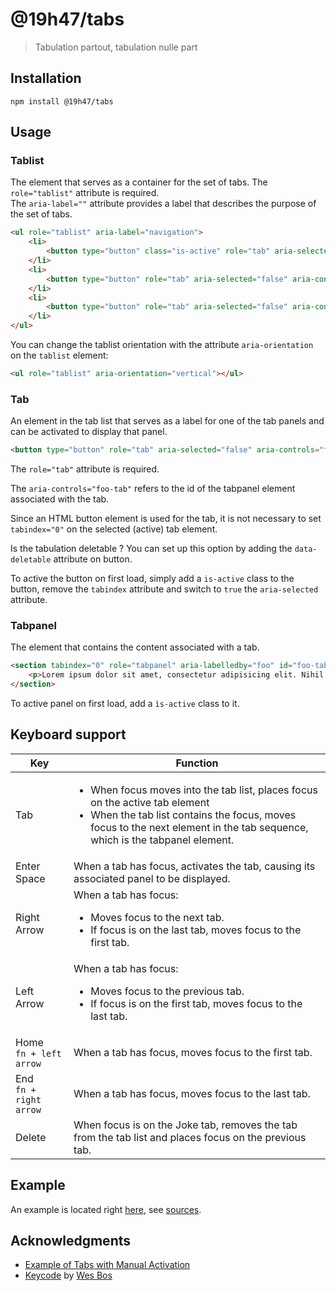 # @19h47/tabs

> Tabulation partout, tabulation nulle part

## Installation

```
npm install @19h47/tabs
```

## Usage

### Tablist

The element that serves as a container for the set of tabs. The `role="tablist"` attribute is required.  
The `aria-label=""` attribute provides a label that describes the purpose of the set of tabs.

```html
<ul role="tablist" aria-label="navigation">
	<li>
		<button type="button" class="is-active" role="tab" aria-selected="true" aria-controls="home-tab" id="home">Home</button>
	</li>
	<li>
		<button type="button" role="tab" aria-selected="false" aria-controls="project-tab" id="project" tabindex="-1">Project</button>
	</li>
	<li>
		<button type="button" role="tab" aria-selected="false" aria-controls="contact-tab" id="contact" tabindex="-1" data-deletable="">Contact</button>
	</li>
</ul>
```

You can change the tablist orientation with the attribute `aria-orientation` on the `tablist` element:

```html
<ul role="tablist" aria-orientation="vertical"></ul>
```

### Tab

An element in the tab list that serves as a label for one of the tab panels and can be activated to display that panel.

```html
<button type="button" role="tab" aria-selected="false" aria-controls="foo-tab" id="foo" tabindex="-1">Project</button>
```

The `role="tab"` attribute is required.

The `aria-controls="foo-tab"` refers to the id of the tabpanel element associated with the tab.

Since an HTML button element is used for the tab, it is not necessary to set `tabindex="0"` on the selected (active) tab element.

Is the tabulation deletable ? You can set up this option by adding the `data-deletable` attribute on button.

To active the button on first load, simply add a `is-active` class to the button, remove the `tabindex` attribute and switch to `true` the `aria-selected` attribute.

### Tabpanel

The element that contains the content associated with a tab.

```html
<section tabindex="0" role="tabpanel" aria-labelledby="foo" id="foo-tab">
	<p>Lorem ipsum dolor sit amet, consectetur adipisicing elit. Nihil hic, vero. Fugiat voluptas ex consequatur hic nemo officia iure placeat non, pariatur, dolore natus nobis, tempore dolores dicta nisi inventore.</p>
</section>
```

To active panel on first load, add a `ìs-active` class to it.

## Keyboard support

Key | Function
--- | --------
Tab	| <ul><li>When focus moves into the tab list, places focus on the active tab element</li><li>When the tab list contains the focus, moves focus to the next element in the tab sequence, which is the tabpanel element.</li></ul>
Enter<br>Space | When a tab has focus, activates the tab, causing its associated panel to be displayed.
Right Arrow | When a tab has focus:<ul><li>Moves focus to the next tab.</li><li>If focus is on the last tab, moves focus to the first tab.</li></ul>
Left Arrow | When a tab has focus:<ul><li>Moves focus to the previous tab.</li><li>If focus is on the first tab, moves focus to the last tab.</li></ul>
Home<br>`fn + left arrow` | When a tab has focus, moves focus to the first tab.
End<br>`fn + right arrow` | When a tab has focus, moves focus to the last tab.
Delete | When focus is on the Joke tab, removes the tab from the tab list and places focus on the previous tab.

## Example

An example is located right [here](https://19h47.github.io/19h47-tabs/), see [sources](/docs/index.html).

## Acknowledgments

- [Example of Tabs with Manual Activation](https://www.w3.org/TR/wai-aria-practices/examples/tabs/tabs-2/js/tabs.js)
- [Keycode](https://keycode.info/) by [Wes Bos](https://wesbos.com/)
